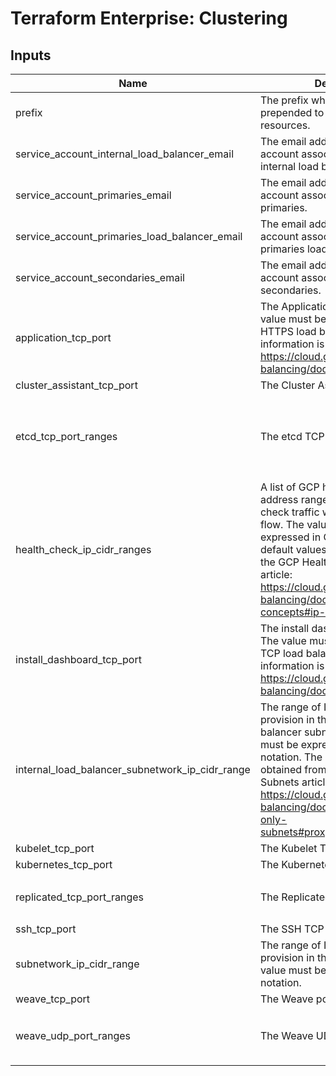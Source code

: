 # Terraform Enterprise: Clustering

## Inputs

| Name | Description | Type | Default | Required |
|------|-------------|------|---------|:-----:|
| prefix | The prefix which will be prepended to the names of resources. | `string` | n/a | yes |
| service\_account\_internal\_load\_balancer\_email | The email address of the service account associated with the internal load balancer. | `string` | n/a | yes |
| service\_account\_primaries\_email | The email address of the service account associated with the primaries. | `string` | n/a | yes |
| service\_account\_primaries\_load\_balancer\_email | The email address of the service account associated with the primaries load balancer. | `string` | n/a | yes |
| service\_account\_secondaries\_email | The email address of the service account associated with the secondaries. | `string` | n/a | yes |
| application\_tcp\_port | The Application TCP port. The value must be supported for HTTPS load balancing. More information is available at https://cloud.google.com/load-balancing/docs/https. | `string` | `"443"` | no |
| cluster\_assistant\_tcp\_port | The Cluster Assistant TCP port. | `string` | `"23010"` | no |
| etcd\_tcp\_port\_ranges | The etcd TCP port ranges. | `list(string)` | <pre>[<br>  "2379",<br>  "2380",<br>  "4001",<br>  "7001"<br>]</pre> | no |
| health\_check\_ip\_cidr\_ranges | A list of GCP health check IP address ranges from which health check traffic will be authorized to flow. The values must be expressed in CIDR notation. The default values were obtained from the GCP Health Checks Overview article: https://cloud.google.com/load-balancing/docs/health-check-concepts#ip-ranges. | `list(string)` | <pre>[<br>  "35.191.0.0/16",<br>  "130.211.0.0/22"<br>]</pre> | no |
| install\_dashboard\_tcp\_port | The install dashboard TCP port. The value must be supported for TCP load balancing. More information is available at https://cloud.google.com/load-balancing/docs/tcp. | `string` | `"8085"` | no |
| internal\_load\_balancer\_subnetwork\_ip\_cidr\_range | The range of IP addresses to provision in the internal load balancer subnetwork. The value must be expressed in CIDR notation. The default value was obtained from the GCP Proxy Only Subnets article: https://cloud.google.com/load-balancing/docs/l7-internal/proxy-only-subnets#proxy_only_subnet_create | `string` | `"10.2.0.0/23"` | no |
| kubelet\_tcp\_port | The Kubelet TCP port. | `string` | `"10250"` | no |
| kubernetes\_tcp\_port | The Kubernetes TCP port. | `string` | `"6443"` | no |
| replicated\_tcp\_port\_ranges | The Replicated TCP port ranges. | `list(string)` | <pre>[<br>  "9870-9881"<br>]</pre> | no |
| ssh\_tcp\_port | The SSH TCP port. | `string` | `"22"` | no |
| subnetwork\_ip\_cidr\_range | The range of IP addresses to provision in the subnetwork. The value must be expressed in CIDR notation. | `string` | `"10.1.0.0/16"` | no |
| weave\_tcp\_port | The Weave ports. | `string` | `"6783"` | no |
| weave\_udp\_port\_ranges | The Weave UDP port ranges. | `list(string)` | <pre>[<br>  "6783",<br>  "6784"<br>]</pre> | no |

